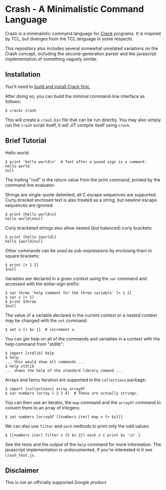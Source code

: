 
Crash - A Minimalistic Command Language
=======================================

Crash is a minimalistic command language for [Crack](https://crack-lang.org)
programs.  It is inspired by TCL, but diverges from the TCL language in some
respects.

This repository also includes several somewhat unrelated variations on the
Crash concept, including the second-generation parser and the javascript
implementation of something vaguely similar.

Installation
------------

You'll need to [build and install Crack
first.](https://github.com/crack-lang/crack/blob/master/INSTALL)

After doing so, you can build the minimal command-line interface as follows:

    $ crackc crash

This will create a `crash.bin` file that can be run directly.  You may also
simply run the `crash` script itself, it will JIT compile itself using
`crack`.

Brief Tutorial
--------------

Hello world:

    $ print 'hello world\n'  # Text after a pound sign is a comment.
    hello world
    null

The trailing "null" is the return value from the print command, printed by the
command line evaluator.

Strings are single-quote delimited, all C escape sequences are supported.
Curly-bracket enclosed text is also treated as a string, but newline escape
sequences are ignored:

    $ print {hello world\n}
    hello world\nnull

Curly bracketed strings also allow nested (but balanced) curly brackets:

    $ print {hello {world}}
    hello {world}null

Other commands can be used as sub-expressions by enclosing them in square
brackets:

    $ print [+ 1 2]
    3null

Variables are declared in a given context using the `var` command and accessed
with the dollar-sign prefix:

    $ var three 'help comment for the three variable' [+ 1 2]
    $ var x [+ 1]
    $ print $three
    3null

The value of a variable declared in the current context or a nested context
may be changed with the `set` command:

    $ set x [+ $x 1]  # increment x.

You can get help on all of the commands and variables in a context with the
help command from "stdlib":

    $ import [stdlib] help
    $ help
    ... this would show all commands ...
    $ help stdlib
    ... shows the help of the standard library comand ...

Arrays and fancy iteration are supported in the `collections` package:

    $ import [collections] array arrayOf
    $ var numbers [array 1 2 3 4]  # These are actually strings.

You can then use an iterator, the `map` command and the `arrayOf` command to
convert them to an array of integers:

    $ set numbers [arrayOf [[numbers iter] map x {+ $x}]]

We can also use `filter` and `each` methods to print only the odd values:

    $ [[numbers iter] filter x {% $x 2}] each x { print $x '\n' }

See the tests and the output of the `help` command for more information.  The
javascript implementation is undocumented, if you're interested in it see
`crash_test.js`.

Disclaimer
----------

This is not an officially supported Google product.
